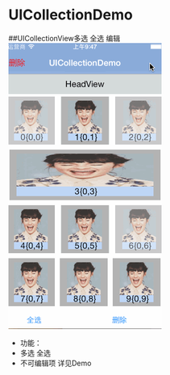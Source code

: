 # UICollectionDemo

##UICollectionView多选 全选 编辑
![](https://github.com/EarthMass/UICollectionDemo/blob/master/UICollectionDemo.gif)
* 功能：
* 多选 全选
* 不可编辑项
    详见Demo
